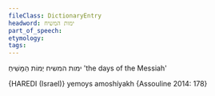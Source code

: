 ```yaml
---
fileClass: DictionaryEntry
headword: ימות המשיח
part_of_speech: 
etymology: 
tags: 
---
```

ימות המשיח
יְמוֹת הַמָּשִׁיחַ
'the days of the Messiah'

{HAREDI (Israel)}
yemoys amoshíyakh {Assouline 2014: 178}